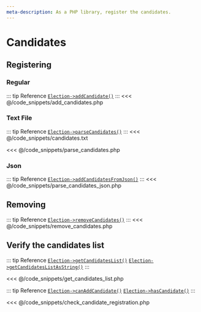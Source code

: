 ```yaml
---
meta-description: As a PHP library, register the candidates.
---
```

# Candidates

## Registering

### **Regular**

::: tip Reference
[`Election->addCandidate()`](/api-reference/Election%20Class/Election--addCandidate)
:::
<<< @/code_snippets/add_candidates.php

### **Text File**

::: tip Reference
[`Election->parseCandidates()`](/api-reference/Election%20Class/Election--parseCandidates)
:::
<<< @/code_snippets/candidates.txt

<<< @/code_snippets/parse_candidates.php

### **Json**

::: tip Reference
[`Election->addCandidatesFromJson()`](/api-reference/Election%20Class/Election--addCandidatesFromJson)
:::
<<< @/code_snippets/parse_candidates_json.php

## Removing

::: tip Reference
[`Election->removeCandidates()`](/api-reference/Election%20Class/Election--removeCandidates)
:::
<<< @/code_snippets/remove_candidates.php

## Verify the candidates list

::: tip Reference
[`Election->getCandidatesList()`](/api-reference/Election%20Class/Election--getCandidatesList) 
[`Election->getCandidatesListAsString()`](/api-reference/Election%20Class/Election--getCandidatesListAsString)
:::

<<< @/code_snippets/get_candidates_list.php

::: tip Reference
[`Election->canAddCandidate()`](/api-reference/Election%20Class/Election--canAddCandidate) 
[`Election->hasCandidate()`](/api-reference/Election%20Class/Election--hasCandidate)
:::

<<< @/code_snippets/check_candidate_registration.php